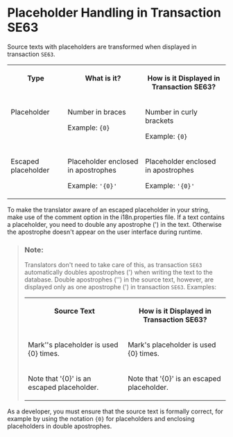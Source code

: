 <!-- loio6cdc6ebf746e4d9f961a1358d4a3a74c -->

# Placeholder Handling in Transaction SE63

Source texts with placeholders are transformed when displayed in transaction `SE63`.


<table>
<tr>
<th valign="top">

Type

</th>
<th valign="top">

What is it?

</th>
<th valign="top">

How is it Displayed in Transaction SE63?

</th>
</tr>
<tr>
<td valign="top">

Placeholder

</td>
<td valign="top">

Number in braces

Example: `{0}`

</td>
<td valign="top">

Number in curly brackets

Example: `{0}`

</td>
</tr>
<tr>
<td valign="top">

Escaped placeholder

</td>
<td valign="top">

Placeholder enclosed in apostrophes

Example: `'{0}'`

</td>
<td valign="top">

Placeholder enclosed in apostrophes

Example: `'{0}'`

</td>
</tr>
</table>

To make the translator aware of an escaped placeholder in your string, make use of the comment option in the i18n.properties file. If a text contains a placeholder, you need to double any apostrophe \('\) in the text. Otherwise the apostrophe doesn't appear on the user interface during runtime.

> ### Note:  
> Translators don't need to take care of this, as transaction `SE63` automatically doubles apostrophes \('\) when writing the text to the database. Double apostrophes \(''\) in the source text, however, are displayed only as one apostrophe \('\) in transaction `SE63`. Examples:
> 
> 
> <table>
> <tr>
> <th valign="top">
> 
> Source Text
> 
> </th>
> <th valign="top">
> 
> How is it Displayed in Transaction SE63?
> 
> </th>
> </tr>
> <tr>
> <td valign="top">
> 
> Mark''s placeholder is used \{0\} times.
> 
> </td>
> <td valign="top">
> 
> Mark's placeholder is used \{0\} times.
> 
> </td>
> </tr>
> <tr>
> <td valign="top">
> 
> Note that '\{0\}' is an escaped placeholder.
> 
> </td>
> <td valign="top">
> 
> Note that '\{0\}' is an escaped placeholder.
> 
> </td>
> </tr>
> </table>

As a developer, you must ensure that the source text is formally correct, for example by using the notation `{0}` for placeholders and enclosing placeholders in double apostrophes.

